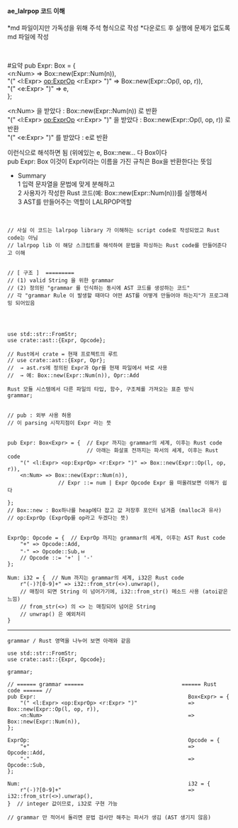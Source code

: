 #### ae_lalrpop 코드 이해
*md 파일이지만 가독성을 위해 주석 형식으로 작성
*다운로드 후 실행에 문제가 없도록 md 파일에 작성

<br>

#요약
pub Expr: Box<Expr> = {  
    <n:Num> => Box::new(Expr::Num(n)),  
    "(" <l:Expr> <op:ExprOp> <r:Expr> ")" => Box::new(Expr::Op(l, op, r)),  
    "(" <e:Expr> ")" => e,  
};  

<n:Num> 을 받았다 : Box::new(Expr::Num(n)) 로 반환  
"(" <l:Expr> <op:ExprOp> <r:Expr> ")" 을 받았다 :  Box::new(Expr::Op(l, op, r)) 로 반환  
"(" <e:Expr> ")" 를 받았다 : e로 반환  

이런식으로 해석하면 됨 (위에있는 e, Box::new... 다 Box<Expr>이다  
pub Expr: Box<Expr> 이것이 Expr이라는 이름을 가진 규칙은 Box<Expr>을 반환한다는 뜻임  



* Summary  
1 입력 문자열을 문법에 맞게 분해하고   
2 사용자가 작성한 Rust 코드(예: Box::new(Expr::Num(n)))를 실행해서  
3 AST를 만들어주는 역할이 LALRPOP역할  

<br>

```
// 사실 이 코드는 lalrpop library 가 이해하는 script code로 작성되었고 Rust code는 아님  
// lalrpop lib 이 해당 스크립트를 해석하여 문법을 파싱하는 Rust code를 만들어준다고 이해  


// [ 구조 ]  =========
// (1) valid String 을 위한 grammar   
// (2) 정의된 "grammar 를 인식하는 동시에 AST 코드를 생성하는 코드" 
// 각 "grammar Rule 이 발생할 때마다 어떤 AST를 어떻게 만들어야 하는지"가 프로그래밍 되어있음




use std::str::FromStr;
use crate::ast::{Expr, Opcode};

// Rust에서 crate = 현재 프로젝트의 루트
// use crate::ast::{Expr, Opr};
//  → ast.rs에 정의된 Expr과 Opr를 현재 파일에서 바로 사용
//  → 예: Box::new(Expr::Num(n)), Opr::Add

Rust 모듈 시스템에서 다른 파일의 타입, 함수, 구조체를 가져오는 표준 방식
grammar;


// pub : 외부 사용 허용
// 이 parsing 시작지점이 Expr 라는 뜻


pub Expr: Box<Expr> = {  // Expr 까지는 grammar의 세계, 이후는 Rust code  
                         // 아래는 화살표 전까지는 파서의 세계, 이후는 Rust code   
    "(" <l:Expr> <op:ExprOp> <r:Expr> ")" => Box::new(Expr::Op(l, op, r)),                  
    <n:Num> => Box::new(Expr::Num(n)),   
                // Expr ::= num | Expr Opcode Expr 을 떠올려보면 이해가 쉽다  
    
};
// Box::new : Box하나를 heap에다 잡고 값 저장후 포인터 넘겨줌 (malloc과 유사)  
// op:ExprOp (ExprOp를 op라고 두겠다는 뜻) 


ExprOp: Opcode = {  // ExprOp 까지는 grammar의 세계, 이후는 AST Rust code
    "+" => Opcode::Add,
    "-" => Opcode::Sub,ㅂ
    // Opcode ::= '+' | '-' 
};

Num: i32 = {  // Num 까지는 grammar의 세계, i32은 Rust code
    r"(-)?[0-9]+" => i32::from_str(<>).unwrap(),
    // 매칭이 되면 String 이 넘어가기에, i32::from_str() 메소드 사용 (atoi같은 느낌)
    // from_str(<>) 의 <> 는 매칭되어 넘어온 String
    // unwrap() 은 예외처리
}
```


*** 

```
grammar / Rust 영역을 나누어 보면 아래와 같음

use std::str::FromStr;
use crate::ast::{Expr, Opcode};

grammar;

// ====== grammar ======                               ====== Rust code ====== //
pub Expr:                                                Box<Expr> = { 
    "(" <l:Expr> <op:ExprOp> <r:Expr> ")"                => Box::new(Expr::Op(l, op, r)), 
    <n:Num>                                              => Box::new(Expr::Num(n)),
};

ExprOp:                                                  Opcode = {
    "+"                                                  => Opcode::Add,
    "-"                                                  => Opcode::Sub,
};

Num:                                                     i32 = {
    r"(-)?[0-9]+"                                        => i32::from_str(<>).unwrap(),
}  // integer 값이므로, i32로 구현 가능

// grammar 만 적어서 돌리면 문법 검사만 해주는 파서가 생김 (AST 생기지 않음)

```



